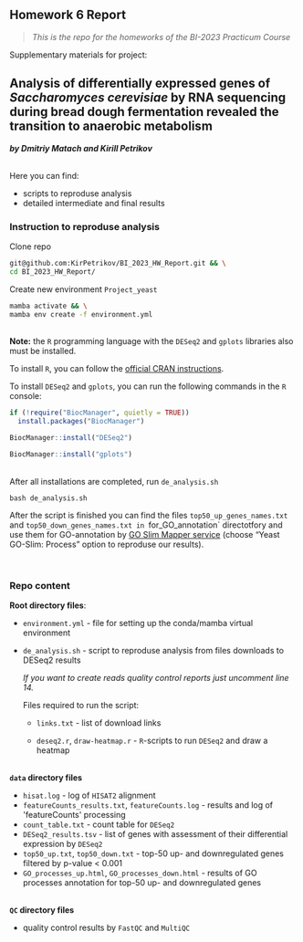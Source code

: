## Homework 6 Report
> *This is the repo for the homeworks of the BI-2023 Practicum Course*

Supplementary materials for project:

## Analysis of differentially expressed genes of *Saccharomyces cerevisiae* by RNA sequencing during bread dough fermentation revealed the transition to anaerobic metabolism
***by Dmitriy  Matach and Kirill Petrikov***

&nbsp;  
Here you can find:
- scripts to reproduse analysis
- detailed intermediate and final results

### Instruction to reproduse analysis

Clone repo
```bash
git@github.com:KirPetrikov/BI_2023_HW_Report.git && \
cd BI_2023_HW_Report/
```

Create new environment `Project_yeast`
```bash
mamba activate && \
mamba env create -f environment.yml
```

&nbsp;  
**Note:**
the `R` programming language with the `DESeq2` and `gplots` libraries also must be installed.

To install `R`, you can follow the [official CRAN instructions](https://cran.r-project.org/bin/linux/ubuntu/fullREADME.html).

To install `DESeq2` and `gplots`, you can run the following commands in the `R` console:

```R
if (!require("BiocManager", quietly = TRUE))
  install.packages("BiocManager")

BiocManager::install("DESeq2")

BiocManager::install("gplots")
```

&nbsp;  
After all installations are completed, run `de_analysis.sh`
```
bash de_analysis.sh
```

After the script is finished you can find the files `top50_up_genes_names.txt` and `top50_down_genes_names.txt in `for_GO_annotation` directotfory and use them for GO-annotation by [GO Slim Mapper service](https://www.yeastgenome.org/goSlimMapper) (choose “Yeast GO-Slim: Process” option to reproduse our results).

&nbsp;  
### Repo content

**Root directory files**:
- `environment.yml` - file for setting up the conda/mamba virtual environment

- `de_analysis.sh` - script to reproduse analysis from files downloads to DESeq2 results

    *If you want to create reads quality control reports just uncomment line 14.*

    Files required to run the script:

  - `links.txt` - list of download links

  - `deseq2.r`, `draw-heatmap.r` - `R`-scripts to run `DESeq2` and draw a heatmap

&nbsp;  
**`data` directory files**
- `hisat.log` - log of `HISAT2` alignment
- `featureCounts_results.txt`, `featureCounts.log` - results and log of 'featureCounts' processing
- `count_table.txt` - count table for `DESeq2`
- `DESeq2_results.tsv` - list of genes with assessment of their differential expression by `DESeq2`
- `top50_up.txt`, `top50_down.txt` - top-50 up- and downregulated genes filtered by p-value < 0.001
- `GO_processes_up.html`, `GO_processes_down.html` - results of GO processes annotation for top-50 up- and downregulated genes

&nbsp;  
**`QC` directory files**
- quality control results by `FastQC` and `MultiQC`

